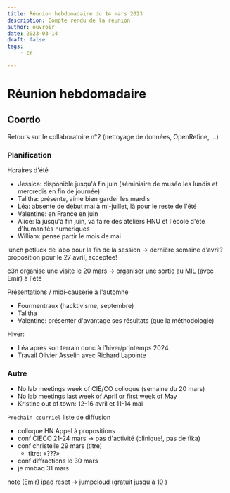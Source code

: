 ```yaml
---
title: Réunion hebdomadaire du 14 mars 2023
description: Compte rendu de la réunion
author: ouvroir
date: 2023-03-14
draft: false
tags:
    - cr

---
```

# Réunion hebdomadaire



## Coordo

Retours sur le collaboratoire n°2 (nettoyage de données, OpenRefine, ...)

### Planification
Horaires d'été
- Jessica: disponible jusqu'à fin juin (séminiaire de muséo les lundis et mercredis en fin de journée)
- Talitha: présente, aime bien garder les mardis
- Léa: absente de début mai à mi-juillet, là pour le reste de l'été
- Valentine: en France en juin
- Alice: là jusqu'à fin juin, va faire des ateliers HNU et l'école d'été d'humanités numériques
- William: pense partir le mois de mai

lunch potluck de labo pour la fin de la session → dernière semaine d'avril? proposition pour le 27 avril, acceptée!


c3n organise une visite le 20 mars
→ organiser une sortie au MIL (avec Emir) à l'été

Présentations / midi-causerie à l'automne
- Fourmentraux (hacktivisme, septembre)
- Talitha
- Valentine: présenter d'avantage ses résultats (que la méthodologie)

Hiver: 
- Léa après son terrain donc à l'hiver/printemps 2024
- Travail Olivier Asselin avec Richard Lapointe 

### Autre


- No lab meetings week of CIÉ/CO colloque (semaine du 20 mars)
- No lab meetings last week of April or first week of May
- Kristine out of town: 12-16 avril et 11-14 mai


`Prochain courriel` liste de diffusion
- colloque HN Appel à propositions
- conf CIECO 21-24 mars → pas d'activité (clinique!, pas de fika)
- conf christelle 29 mars (titre)
    - titre: «???» 
- conf diffractions le 30 mars
- je mnbaq 31 mars

note (Emir) ipad reset → jumpcloud (gratuit jusqu'à 10 )